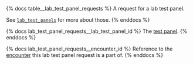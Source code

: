{% docs table__lab_test_panel_requests %}
A request for a lab test panel.

See [`lab_test_panels`](#!/source/source.tamanu.tamanu.lab_test_panels) for more about those.
{% enddocs %}

{% docs lab_test_panel_requests__lab_test_panel_id %}
The [test panel](#!/source/source.tamanu.tamanu.lab_test_panels).
{% enddocs %}

{% docs lab_test_panel_requests__encounter_id %}
Reference to the [encounter](#!/source/source.tamanu.tamanu.encounters) this lab test panel request is a part of.
{% enddocs %}
